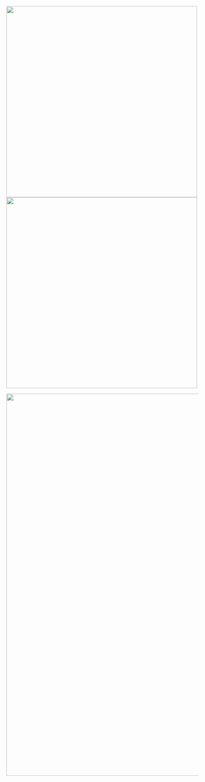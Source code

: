 
<img src="https://github-readme-stats.vercel.app/api?username=Jsu-ysj&show_icons=true&theme=radical" width = 500, heigth = 400 /><img src="https://github-readme-stats.vercel.app/api/top-langs/?username=Jsu-ysj&langs_count=8&theme=radical" width = 500, heigth = 400/><br>

<img src="https://github-readme-streak-stats.herokuapp.com/?user=Jsu-ysj&theme=radical" width = 1000, heigth = 500 align=center/>

